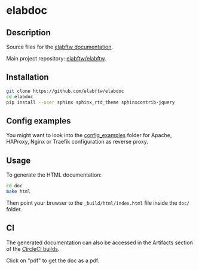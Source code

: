 # elabdoc

## Description

Source files for the [elabftw documentation](https://doc.elabftw.net).

Main project repository: [elabftw/elabftw](https://github.com/elabftw/elabftw).

## Installation

~~~bash
git clone https://github.com/elabftw/elabdoc
cd elabdoc
pip install --user sphinx sphinx_rtd_theme sphinxcontrib-jquery
~~~

## Config examples

You might want to look into the [config_examples](./config_examples) folder for Apache, HAProxy, Nginx or Traefik configuration as reverse proxy.

## Usage

To generate the HTML documentation:

~~~bash
cd doc
make html
~~~

Then point your browser to the `_build/html/index.html` file inside the `doc/` folder.

## CI

The generated documentation can also be accessed in the Artifacts section of the [CircleCI builds](https://app.circleci.com/pipelines/github/elabftw/elabdoc).

Click on "pdf" to get the doc as a pdf.
